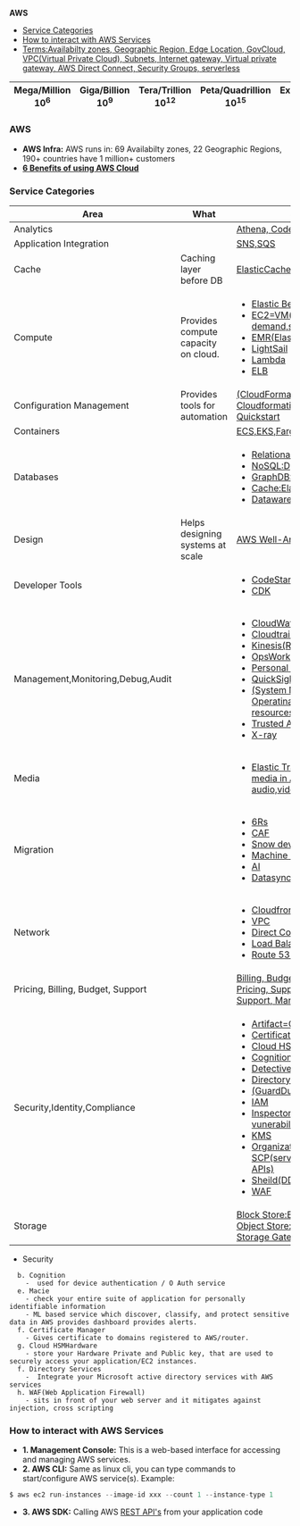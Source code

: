 **AWS**
- [Service Categories](#sc)
- [How to interact with AWS Services](#how)
- [Terms:Availabilty zones, Geographic Region, Edge Location, GovCloud, VPC(Virtual Private Cloud), Subnets, Internet gateway, Virtual private gateway, AWS Direct Connect, Security Groups, serverless](Terms)

| Mega/Million 10<sup>6</sup> | Giga/Billion 10<sup>9</sup> | Tera/Trillion 10<sup>12</sup> | Peta/Quadrillion 10<sup>15</sup> | Exa/Quintillion 10<sup>18</sup> | Zeta/Sextillion 10<sup>21</sup> |
| --- | --- | --- | --- | --- | --- |

### AWS
- **AWS Infra:** AWS runs in: 69 Availabilty zones, 22 Geographic Regions, 190+ countries have 1 million+ customers
- **[6 Benefits of using AWS Cloud](/System-Design/Concepts#adv)**

<a name=sc></a>
### Service Categories

|Area|What|Services|
|---|---|---|
|Analytics||[Athena, CodePipeline](Analytics)|
|Application Integration||[SNS,SQS](Application_Integration)|
|Cache|Caching layer before DB|[ElasticCache, DAX](/System-Design/Concepts/Cache/DB_Caches/)|
|Compute|Provides compute capacity on cloud.|[<ul><li>Elastic Beanstalk</li> <li>EC2=VM(on-demand,spot,reserved)</li> <li>EMR(Elastic Map Reduce)</li> <li>LightSail</li> <li>Lambda</li> <li>ELB</ul>](compute)|
|Configuration Management|Provides tools for automation|[(CloudFormation(IaaS)=Template), Cloudformation, Config, Outpost, Quickstart](Configuration_Management)|
|Containers||[ECS,EKS,Fargate](Container)|
|Databases||[<ul><li>Relational:Aurora,RDS</li> <li>NoSQL:DynamoDB,Accelrator</li> <li>GraphDB:Neptune</li> <li>Cache:ElasticCache</li> <li>Datawarehouse:RedShift, DMS</li></ul>](/System-Design/Concepts/Databases)|
|Design|Helps designing systems at scale|[AWS Well-Architected Framework](Design)|
|Developer Tools||[<ul><li>CodeStar</li> <li>CDK</li></ul>](Developer_Tools)|
|Management,Monitoring,Debug,Audit||[<ul><li>CloudWatch(Send Alarms)</li> <li>Cloudtrail(Audit)</li> <li>Kinesis(Real Time Data)</li> <li>OpsWork</li> <li>Personal Health Dashboard</li> <li>QuickSight</li> <li>(System Manager(SSM)=See Operatinal data of AWS resources take action)</li> <li>Trusted Advisor</li> <li>X-ray</li></ul>](Monitoring)|
|Media||[<ul><li>Elastic Transcoder=Convert media in Amazon S3 to audio,video</li></ul>](#Media)|
|Migration||[<ul><li>6Rs</li> <li>CAF</li> <li>Snow devices</li> <li>Machine Learning</li> <li>AI</li> <li>Datasync</li></ul>](Migration_Innovation)|
|Network||[<ul><li>Cloudfront=CDN</li> <li>VPC</li> <li>Direct Connect</li> <li>Load Balancing</li> <li>Route 53=DNS</li><ul>](Network)|
|Pricing, Billing, Budget, Support|| [Billing, Budgets, Cost Explorer, Pricing, Support, AWS Free Tier, Support, MarketPlace](Pricing_Billing_Budget_Support)|
|Security,Identity,Compliance||[<ul><li>Artifact=Compliance</li> <li>Certificate Manager</li> <li>Cloud HSM</li> <li>Cognition</li> <li>Detective</li> <li>Directory Services</li> <li>(GuardDuty=Threat detection)</li> <li>IAM</li> <li>Inspector(security vunerabilites scanner)</li> <li>KMS</li> <li>Organizations(Has SCP(service control policy for APIs)</li> <li>Sheild(DDoS protection)</li> <li>WAF</li></ul>](Security)|
|Storage||[Block Store:EBS, File Store:EFS, Object Store:S3, macie, Glacier, Storage Gateway](Storage)|

- Security
```
  b. Cognition
    -  used for device authentication / O Auth service 
  e. Macie
    - check your entire suite of application for personally identifiable information
    - ML based service which discover, classify, and protect sensitive data in AWS provides dashboard provides alerts.
  f. Certificate Manager
    - Gives certificate to domains registered to AWS/router.
  g. Cloud HSMHardware
    - store your Hardware Private and Public key, that are used to securely access your application/EC2 instances.
  f. Directory Services
    -  Integrate your Microsoft active directory services with AWS services
  h. WAF(Web Application Firewall)
    - sits in front of your web server and it mitigates against injection, cross scripting
```

<a name=how></a>
### How to interact with AWS Services
- **1. Management Console:** This is a web-based interface for accessing and managing AWS services.
- **2. AWS CLI:** Same as linux cli, you can type commands to start/configure AWS service(s). Example:
```c
$ aws ec2 run-instances --image-id xxx --count 1 --instance-type 1
```
- **3. AWS SDK:** Calling AWS [REST API's](/Networking/OSI-Layers/Layer-7/WebServer_WebClient_WebService/WebClient_Connecting_WebServer/REST) from your application code
